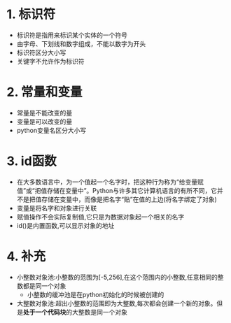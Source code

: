 # 1. 标识符
* 标识符是指用来标识某个实体的一个符号
* 由字母、下划线和数字组成，不能以数字为开头
* 标识符区分大小写
* 关键字不允许作为标识符

# 2. 常量和变量
* 常量是不能改变的量
* 变量是可以改变的量 
* python变量名区分大小写

# 3. id函数
* 在大多数语言中，为一个值起一个名字时，把这种行为称为“给变量赋值”或“把值存储在变量中”。Python与许多其它计算机语言的有所不同，它并不是把值存储在变量中，而像是把名字“贴”在值的上边(将名字绑定了对象)
* 变量是将名字和对象进行关联
* 赋值操作不会实际复制值,它只是为数据对象起一个相关的名字
* id()是内置函数,可以显示对象的地址

# 4. 补充
* 小整数对象池:小整数的范围为[-5,256],在这个范围内的小整数,任意相同的整数都是同一个对象
    * 小整数的缓冲池是在python初始化的时候被创建的
* 大整数对象池:超出小整数的范围即为大整数,每次都会创建一个新的对象。但是**处于一个代码块**的大整数是同一个对象
